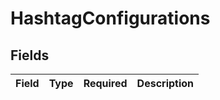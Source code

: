 # HashtagConfigurations


## Fields

| Field       | Type        | Required    | Description |
| ----------- | ----------- | ----------- | ----------- |